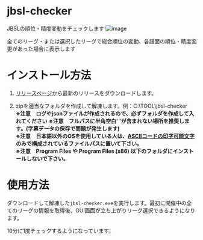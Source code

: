 # jbsl-checker
JBSLの順位・精度変動をチェックします
![image](https://github.com/user-attachments/assets/c2596745-808e-49c9-8445-78ea5725379e)

全てのリーグ・または選択したリーグで総合順位の変動、各譜面の順位・精度変更があった場合に表示します

# インストール方法

1. [リリースページ](https://github.com/rynan4818/jbsl-checker/releases)から最新のリリースをダウンロードします。

2. zipを適当なフォルダを作成して解凍します。例：C:\TOOL\jbsl-checker\
**※注意　ログやjsonファイルが作成されるので、必ずフォルダを作成して入れてください**
**※注意　フルパスに半角空白' 'が含まれない場所を推奨します。(字幕データの保存で問題が発生します)**\
**※注意　日本語以外のOSを使用している人は、[ASCIIコードの印字可能文字](https://ja.wikipedia.org/wiki/ASCII)のみで構成されているファイルパスに置いて下さい。**\
**※注意　Program Files や Program Files (x86) 以下のフォルダにインストールしないで下さい。**

# 使用方法

ダウンロードして解凍した`jbsl-checker.exe`を実行します。最初に開催中の全てのリーグの情報を取得後、GUI画面が立ち上がりリーグ選択できるようになります。

10分に1度チェックするようになっています。
